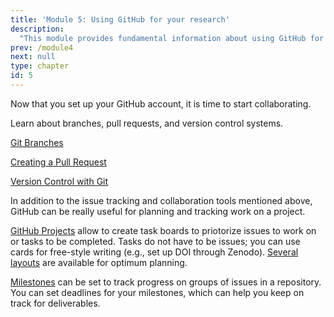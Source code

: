 ```yaml
---
title: 'Module 5: Using GitHub for your research'
description:
  "This module provides fundamental information about using GitHub for your research."
prev: /module4
next: null
type: chapter
id: 5
---
```


<exercise id="1" title="git and GitHub" type="slides">

<slides source="chapter5_01_git_and_github">

</exercise>

<exercise id="2" title="Intermediate Github">

<slides source="chapter5_02_intermediate_github">

</exercise>

<exercise id="3" title="Intermediate Github">

Now that you set up your GitHub account, it is time to start collaborating.

Learn about branches, pull requests, and version control systems.

[Git Branches](https://foundations.projectpythia.org/foundations/github/git-branches.html)

[Creating a Pull Request](https://foundations.projectpythia.org/foundations/github/github-pull-request.html)

[Version Control with Git](https://foundations.projectpythia.org/foundations/github/basic-git.html)

</exercise>

<exercise id="4" title="GitHub for project planning">

In addition to the issue tracking and collaboration tools mentioned above, GitHub can be really useful for planning and tracking work on a project. 

[GitHub Projects](https://docs.github.com/en/issues/planning-and-tracking-with-projects/learning-about-projects/about-projects) allow to create task boards to priotorize issues to work on or tasks to be completed. Tasks do not have to be issues; you can use cards for free-style writing (e.g., set up DOI through Zenodo). [Several layouts](https://docs.github.com/en/issues/planning-and-tracking-with-projects/customizing-views-in-your-project/changing-the-layout-of-a-view) are available for optimum planning. 

[Milestones](https://docs.github.com/en/issues/using-labels-and-milestones-to-track-work/about-milestones) can be set to track progress on groups of issues in a repository. You can set deadlines for your milestones, which can help you keep on track for deliverables. 


</exercise>
